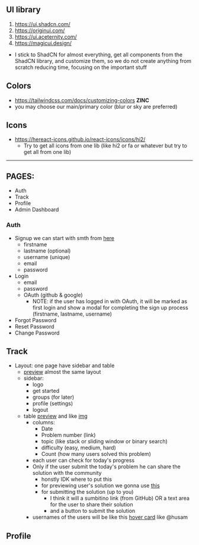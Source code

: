 ## UI library

1. https://ui.shadcn.com/
2. https://originui.com/
3. https://ui.aceternity.com/
4. https://magicui.design/

- I stick to ShadCN for almost everything, get all components from the ShadCN library, and customize them, so we do not create anything from scratch reducing time, focusing on the important stuff

## Colors

- https://tailwindcss.com/docs/customizing-colors **ZINC**
- you may choose our main/primary color (blur or sky are preferred)

## Icons

- https://hereact-icons.github.io/react-icons/icons/hi2/
    - Try to get all icons from one lib (like hi2 or fa or whatever but try to get all from one lib)

---

## PAGES:

- Auth
- Track
- Profile
- Admin Dashboard

### Auth

- Signup we can start with smth from [here](https://ui.shadcn.com/blocks/authentication)
    - firstname
    - lastname (optional)
    - username (unique)
    - email
    - password
- Login
    - email
    - password
    - OAuth (github & google)
        - NOTE: if the user has logged in with OAuth, it will be marked as first login and show a modal for completing the sign up process (firstname, lastname, username)
- Forgot Password
- Reset Password
- Change Password

## Track

- Layout: one page have sidebar and table
    - [preview](https://x.com/emirbekinn/status/1871611239933350147) almost the same layout
    - sidebar:
        - logo
        - get started
        - groups (for later)
        - profile (settings)
        - logout
    - table [preview](https://x.com/husamahmud/status/1761153344968782004?s=46) and like [img](assets/img1.jpg)
        - columns:
            - Date
            - Problem number (link)
            - topic (like stack or sliding window or binary search)
            - difficulty (easy, medium, hard)
            - Count (how many users solved this problem)
        - each user can check for today's progress
        - Only if the user submit the today's problem he can share the solution with the community
            - honstly IDK where to put this
            - for previewing user's solution we gonna use [this](https://x.com/pacovitiello/status/1873701588755427522?s=46)
            - for submitting the solution (up to you)
                - I think it will a sumbitino link (from GitHub) OR a text area for the user to share their solution
                - and a button to submit the solution
        - usernames of the users will be like this [hover card](https://ui.shadcn.com/docs/components/hover-card) like @husam

## Profile
